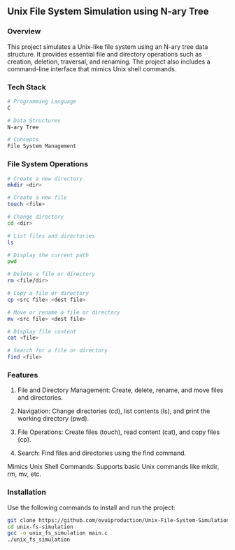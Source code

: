 ## Unix File System Simulation using N-ary Tree

### Overview

This project simulates a Unix-like file system using an N-ary tree data structure. It provides essential file and directory operations such as creation, deletion, traversal, and renaming. The project also includes a command-line interface that mimics Unix shell commands.

### Tech Stack
```bash
# Programming Language
C

# Data Structures
N-ary Tree

# Concepts
File System Management
```

### File System Operations
```bash
# Create a new directory
mkdir <dir>

# Create a new file
touch <file>

# Change directory
cd <dir>

# List files and directories
ls

# Display the current path
pwd

# Delete a file or directory
rm <file/dir>

# Copy a file or directory
cp <src file> <dest file>

# Move or rename a file or directory
mv <src file> <dest file>

# Display file content
cat <file>

# Search for a file or directory
find <file>
```
### Features

1. File and Directory Management: Create, delete, rename, and move files and directories.

2. Navigation: Change directories (cd), list contents (ls), and print the working directory (pwd).

3. File Operations: Create files (touch), read content (cat), and copy files (cp).

4. Search: Find files and directories using the find command.

Mimics Unix Shell Commands: Supports basic Unix commands like mkdir, rm, mv, etc.

### Installation

Use the following commands to install and run the project:

```bash
git clone https://github.com/ovuiproduction/Unix-File-System-Simulation.git
cd unix-fs-simulation
gcc -o unix_fs_simulation main.c
./unix_fs_simulation
```
